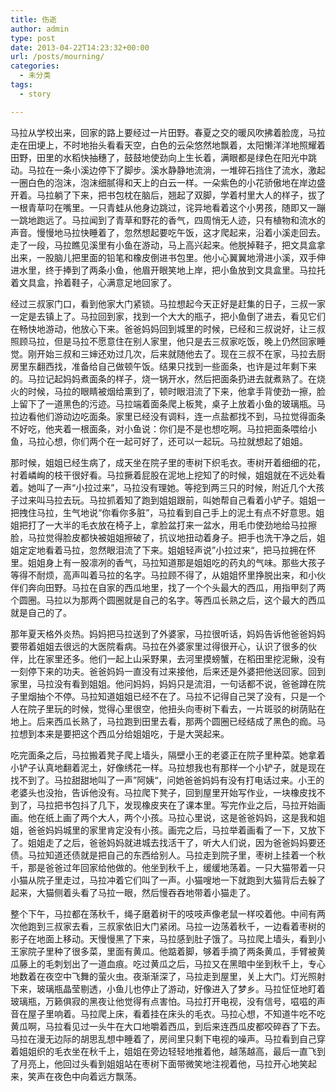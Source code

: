 ```yaml
---
title: 伤逝
author: admin
type: post
date: 2013-04-22T14:23:32+00:00
url: /posts/mourning/
categories:
  - 未分类
tags:
  - story

---
```

马拉从学校出来，回家的路上要经过一片田野。春夏之交的暖风吹拂着脸庞，马拉走在田埂上，不时地抬头看看天空，白色的云朵悠然地飘着，太阳懒洋洋地照耀着田野，田里的水稻快抽穗了，鼓鼓地使劲向上生长着，满眼都是绿色在阳光中跳动。马拉在一条小溪边停下了脚步。溪水静静地流淌，一堆碎石挡住了流水，激起一圈白色的泡沫，泡沫细腻得和天上的白云一样。一朵紫色的小花骄傲地在岸边盛开着。马拉躺了下来，把书包枕在脑后，翘起了双脚，学着村里大人的样子，拔了一根青草叼在嘴里。一只青蛙从他身边跳过，诧异地看着这个小男孩，随即又一蹦一跳地跑远了。马拉闻到了青草和野花的香气，四周悄无人迹，只有植物和流水的声音。慢慢地马拉快睡着了，忽然想起要吃午饭，这才爬起来，沿着小溪走回去。走了一段，马拉瞧见溪里有小鱼在游动，马上高兴起来。他脱掉鞋子，把文具盒拿出来，一股脑儿把里面的铅笔和橡皮倒进书包里。他小心翼翼地滑进小溪，双手伸进水里，终于捧到了两条小鱼，他眉开眼笑地上岸，把小鱼放到文具盒里。马拉托着文具盒，拎着鞋子，心满意足地回家了。

经过三叔家门口，看到他家大门紧锁。马拉想起今天正好是赶集的日子，三叔一家一定是去镇上了。马拉回到家，找到一个大大的瓶子，把小鱼倒了进去，看见它们在畅快地游动，他放心下来。爸爸妈妈回到城里的时候，已经和三叔说好，让三叔照顾马拉，但是马拉不愿意住在别人家里，他只是去三叔家吃饭，晚上仍然回家睡觉。刚开始三叔和三婶还劝过几次，后来就随他去了。现在三叔不在家，马拉去厨房里东翻西找，准备给自己做顿午饭。结果只找到一些面条，也许是过年剩下来的。马拉记起妈妈煮面条的样子，烧一锅开水，然后把面条扔进去就煮熟了。在烧火的时候，马拉的眼睛被烟给熏到了，顿时眼泪流了下来，他拿手背使劲一擦，脸上留下了一道黑色的污迹。马拉端着面条爬上板凳，桌子上放着小鱼的玻璃瓶。马拉边看他们游动边吃面条。家里已经没有调料，连一点盐都找不到，马拉觉得面条不好吃，他夹着一根面条，对小鱼说：你们是不是也想吃啊。马拉把面条喂给小鱼，马拉心想，你们两个在一起可好了，还可以一起玩。马拉就想起了姐姐。

那时候，姐姐已经生病了，成天坐在院子里的枣树下织毛衣。枣树开着细细的花，衬着嶙峋的枝干很好看。马拉撅着屁股在泥地上挖知了的时候，姐姐就在不远处看着。她叫了一声“小拉过来”，马拉没有理她。等挖到两三只的时候，附近几个大孩子过来叫马拉去玩。马拉抓着知了跑到姐姐跟前，叫她帮自己看着小铲子。姐姐一把拽住马拉，生气地说“你看你多脏”，马拉看到自己手上的泥土有点不好意思。姐姐把打了一大半的毛衣放在椅子上，拿脸盆打来一盆水，用毛巾使劲地给马拉擦脸，马拉觉得脸皮都快被姐姐擦破了，抗议地扭动着身子。把手也洗干净之后，姐姐定定地看着马拉，忽然眼泪流了下来。姐姐轻声说”小拉过来“，把马拉拥在怀里。姐姐身上有一股凛冽的香气，马拉知道那是姐姐吃的药丸的气味。那些大孩子等得不耐烦，高声叫着马拉的名字。马拉顾不得了，从姐姐怀里挣脱出来，和小伙伴们奔向田野。马拉在自家的西瓜地里，找了一个个头最大的西瓜，用指甲刻了两个圆圈。马拉以为那两个圆圈就是自己的名字。等西瓜长熟之后，这个最大的西瓜就是自己的了。

那年夏天格外炎热。妈妈把马拉送到了外婆家，马拉很听话，妈妈告诉他爸爸妈妈要带着姐姐去很远的大医院看病。马拉在外婆家里过得很开心，认识了很多的伙伴，比在家里还多。他们一起上山采野果，去河里摸螃蟹，在稻田里挖泥鳅，没有一刻停下来的功夫。爸爸妈妈一直没有过来接他，后来还是外婆把他送回家。回到家里，马拉没有看到姐姐。他问妈妈，妈妈只是流泪，一句话都不说，爸爸蹲在院子里烟抽个不停。马拉知道姐姐已经不在了。马拉不记得自己哭了没有，只是一个人在院子里玩的时候，觉得心里很空，他扭头向枣树下看去，一片斑驳的树荫贴在地上。后来西瓜长熟了，马拉跑到田里去看，那两个圆圈已经结成了黑色的痂。马拉想到本来是要把这个西瓜分给姐姐吃，于是大哭起来。

吃完面条之后，马拉搬着凳子爬上墙头，隔壁小王的老婆正在院子里种菜。她拿着小铲子认真地翻着泥土，好像绣花一样。马拉想我也有那样一个小铲子，就是现在找不到了。马拉甜甜地叫了一声”阿姨“，问她爸爸妈妈有没有打电话过来。小王的老婆头也没抬，告诉他没有。马拉爬下凳子，回到屋里开始写作业，一块橡皮找不到了，马拉把书包抖了几下，发现橡皮夹在了课本里。写完作业之后，马拉开始画画。他在纸上画了两个大人，两个小孩。马拉心里说，这是爸爸妈妈，这是我和姐姐，爸爸妈妈城里的家里肯定没有小孩。画完之后，马拉举着画看了一下，又放下了。姐姐走了之后，爸爸妈妈就进城去找活干了，听大人们说，因为爸爸妈妈要还债。马拉知道还债就是把自己的东西给别人。马拉走到院子里，枣树上挂着一个秋千，那是爸爸过年回家给他做的。他坐到秋千上，缓缓地荡着。一只大猫带着一只小猫从院子里走过，马拉冲着它们叫了一声。小猫嗖地一下就跑到大猫背后去躲了起来，大猫侧着头看了马拉一眼，然后慢吞吞地带着小猫走了。

整个下午，马拉都在荡秋千，绳子磨着树干的吱吱声像老鼠一样咬着他。中间有两次他跑到三叔家去看，三叔家依旧大门紧闭。马拉一边荡着秋千，一边看着枣树的影子在地面上移动。天慢慢黑了下来，马拉感到肚子饿了。马拉爬上墙头，看到小王家院子里种了很多菜，里面有黄瓜。他踮着脚，够着手摘了两条黄瓜，手臂被黄瓜藤上的毛刺划出了一道血痕。吃过黄瓜之后，马拉又在黑暗中坐到秋千上，专心地数着在夜空中飞舞的萤火虫。夜渐渐深了，马拉走到屋里，关上大门。灯光照射下来，玻璃瓶晶莹剔透，小鱼儿也停止了游动，好像进入了梦乡。马拉怔怔地盯着玻璃瓶，万籁俱寂的黑夜让他觉得有点害怕。马拉打开电视，没有信号，嗞嗞的声音在屋子里响着。马拉爬上床，看着挂在床头的毛衣。马拉心想，不知道牛吃不吃黄瓜啊，马拉看见过一头牛在大口地嚼着西瓜，到后来连西瓜皮都咬碎吞了下去。马拉在漫无边际的胡思乱想中睡着了，房间里只剩下电视的噪声。马拉看到自己穿着姐姐织的毛衣坐在秋千上，姐姐在旁边轻轻地推着他，越荡越高，最后一直飞到了月亮上，他回过头看到姐姐站在枣树下面带微笑地注视着他，马拉开心地笑起来，笑声在夜色中向着远方飘荡。
